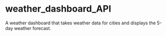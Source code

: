 # weather_dashboard_API
A weather dashboard that takes weather data for cities and displays the 5-day weather forecast.
